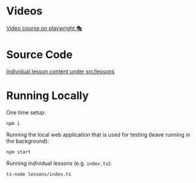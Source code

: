 # Videos
[Video course on playwright 🎭](http://youtube.com/user/basaratali)

# Source Code
[Individual lesson content under src/lessons](./src/lessons)

# Running Locally
One time setup: 
```
npm i 
```

Running the local web application that is used for testing (leave running in the background): 
```
npm start
```

Running individual lessons (e.g. `index.ts`): 
```
ts-node lessons/index.ts
```
